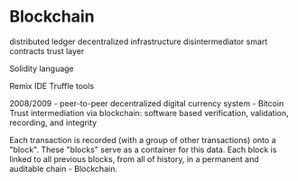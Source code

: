 # Blockchain

distributed ledger
decentralized infrastructure
disintermediator
smart contracts
trust layer

Solidity language

Remix IDE
Truffle tools

2008/2009 - peer-to-peer decentralized digital currency system - Bitcoin
Trust intermediation via blockchain: software based verification, validation, recording, and integrity

Each transaction is recorded (with a group of other transactions) onto a "block". These "blocks" serve as a container for this data. Each block is linked to all previous blocks, from all of history, in a permanent and auditable chain - Blockchain.


